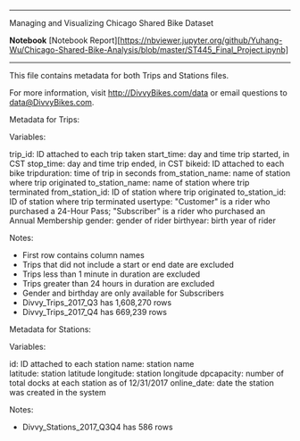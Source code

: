 ***
Managing and Visualizing Chicago Shared Bike Dataset

**Notebook**
[Notebook Report][https://nbviewer.jupyter.org/github/Yuhang-Wu/Chicago-Shared-Bike-Analysis/blob/master/ST445_Final_Project.ipynb]

***

This file contains metadata for both Trips and Stations files.

For more information, visit http://DivvyBikes.com/data or email questions to data@DivvyBikes.com. 


Metadata for Trips:

Variables:

trip_id: ID attached to each trip taken
start_time: day and time trip started, in CST
stop_time: day and time trip ended, in CST
bikeid: ID attached to each bike
tripduration: time of trip in seconds 
from_station_name: name of station where trip originated
to_station_name: name of station where trip terminated 
from_station_id: ID of station where trip originated
to_station_id: ID of station where trip terminated
usertype: "Customer" is a rider who purchased a 24-Hour Pass; "Subscriber" is a rider who purchased an Annual Membership
gender: gender of rider 
birthyear: birth year of rider


Notes:

* First row contains column names
* Trips that did not include a start or end date are excluded
* Trips less than 1 minute in duration are excluded
* Trips greater than 24 hours in duration are excluded
* Gender and birthday are only available for Subscribers
* Divvy_Trips_2017_Q3 has 1,608,270 rows
* Divvy_Trips_2017_Q4 has 669,239 rows



Metadata for Stations:

Variables:

id: ID attached to each station
name: station name    
latitude: station latitude
longitude: station longitude
dpcapacity: number of total docks at each station as of 12/31/2017
online_date: date the station was created in the system

Notes:

* Divvy_Stations_2017_Q3Q4 has 586 rows
